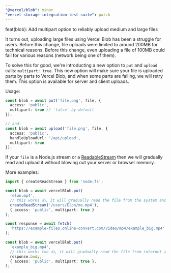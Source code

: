 ```yaml
---
"@vercel/blob": minor
"vercel-storage-integration-test-suite": patch
---
```


feat(blob): Add multipart option to reliably upload medium and large files

It turns out, uploading large files using Vercel Blob has been a struggle for users.
Before this change, file uploads were limited to around 200MB for technical reasons.
Before this change, even uploading a file of 100MB could fail for various reasons (network being one of them).

To solve this for good, we're introducting a new option to `put` and `upload` calls: `multipart: true`. This new option will make sure your file is uploaded parts by parts to Vercel Blob, and when some parts are failing, we will retry them. This option is available for server and client uploads.

Usage:
```ts
const blob = await put('file.png', file, {
  access: 'public',
  multipart: true // `false` by default
});

// and:
const blob = await upload('file.png', file, {
  access: 'public',
  handleUploadUrl: '/api/upload',
  multipart: true
});
```

If your `file` is a Node.js stream or a [ReadableStream](https://developer.mozilla.org/en-US/docs/Web/API/ReadableStream) then we will gradually read and upload it without blowing out your server or browser memory.

More examples:

```ts
import { createReadStream } from 'node:fs';

const blob = await vercelBlob.put(
  'elon.mp4',
  // this works 👍, it will gradually read the file from the system and upload it
  createReadStream('/users/Elon/me.mp4'),
  { access: 'public', multipart: true }
);
```

```ts
const response = await fetch(
  'https://example-files.online-convert.com/video/mp4/example_big.mp4',
);

const blob = await vercelBlob.put(
  'example_big.mp4',
  // this works too 👍, it will gradually read the file from internet and upload it
  response.body,
  { access: 'public', multipart: true },
);
```
